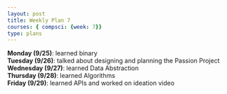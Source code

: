 ```yaml
---
layout: post
title: Weekly Plan 7
courses: { compsci: {week: 7}}
type: plans
---
```


**Monday (9/25)**: learned binary<br>
**Tuesday (9/26)**: talked about designing and planning the Passion Project<br>
**Wednesday (9/27)**: learned Data Abstraction<br>
**Thursday (9/28)**: learned Algorithms<br>
**Friday (9/29)**: learned APIs and worked on ideation video